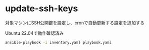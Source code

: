 # update-ssh-keys
対象マシンにSSH公開鍵を設定し、cronで自動更新する設定を追加する  

Ubuntu 22.04で動作確認済み  

```bash
ansible-playbook -i inventory.yaml playbook.yaml
```
